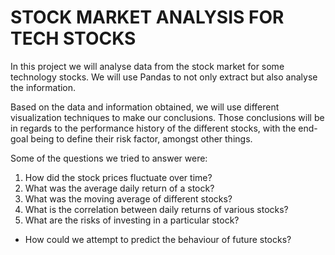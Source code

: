 # STOCK MARKET ANALYSIS FOR TECH STOCKS

In this project we will analyse data from the stock market for some technology stocks.
We will use Pandas to not only extract but also analyse the information.

Based on the data and information obtained, we will use different visualization techniques to make our conclusions.
Those conclusions will be in regards to the performance history of the different stocks, with the end-goal being to define their risk factor, amongst other things.

Some of the questions we tried to answer were:
  1. How did the stock prices fluctuate over time?
  2. What was the average daily return of a stock?
  3. What was the moving average of different stocks?
  4. What is the correlation between daily returns of various stocks?
  5. What are the risks of investing in a particular stock?
  - How could we attempt to predict the behaviour of future stocks?
